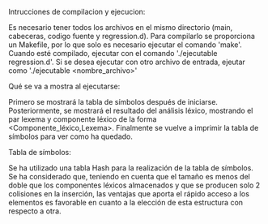 Intrucciones de compilacion y ejecucion: 

Es necesario tener todos los archivos en el mismo directorio (main, cabeceras, codigo fuente y regression.d). Para compilarlo se proporciona un Makefile, 
por lo que solo es necesario ejecutar el comando 'make'. Cuando esté compilado, ejecutar con el comando './ejecutable regression.d'. Si se desea 
ejecutar con otro archivo de entrada, ejeutar como './ejecutable <nombre_archivo>'

Qué se va a mostra al ejecutarse: 

Primero se mostrará la tabla de símbolos después de iniciarse. Posteriormente, se mostrará el resultado del análisis léxico, mostrando el par lexema y 
componente léxico de la forma <Componente_léxico,Lexema>. Finalmente se vuelve a imprimir la tabla de símbolos para ver como ha quedado. 

Tabla de símbolos: 

Se ha utilizado una tabla Hash para la realización de la tabla de símbolos. Se ha considerado que, teniendo en cuenta que el tamaño es menos del doble que los componentes léxicos almacenados y que se producen solo 2 colisiones en la inserción, las ventajas que aporta el rápido acceso a los elementos es favorable en cuanto a la elección de esta estructura con respecto a otra. 
